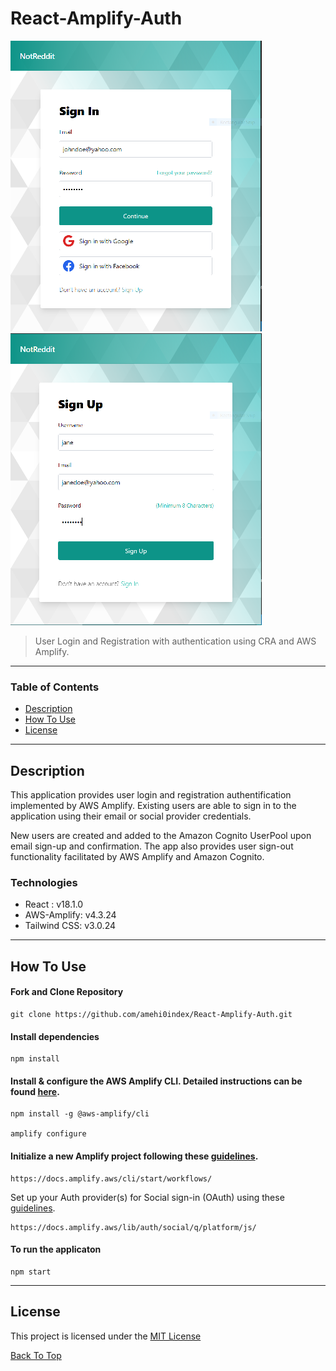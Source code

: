 # React-Amplify-Auth

![Project Image](sign-in.png) ![Project Image](sign-up.png)


> User Login and Registration with authentication using CRA and AWS Amplify.

---

### Table of Contents

- [Description](#description)
- [How To Use](#how-to-use)
- [License](#license)

---

## Description

This application provides user login and registration authentification implemented by AWS Amplify. Existing users are able to sign in to the application using their email or social provider credentials.

New users are created and added to the Amazon Cognito UserPool upon email sign-up and confirmation. The app also provides user sign-out functionality facilitated by AWS Amplify and Amazon Cognito.

### Technologies

- React : v18.1.0
- AWS-Amplify: v4.3.24
- Tailwind CSS: v3.0.24

---

## How To Use

#### Fork and Clone Repository

```
git clone https://github.com/amehi0index/React-Amplify-Auth.git
```

#### Install dependencies
```
npm install
```

#### Install & configure the AWS Amplify CLI. Detailed instructions can be found [here](https://docs.amplify.aws/cli/start/install).

```
npm install -g @aws-amplify/cli

amplify configure
```
#### Initialize a new Amplify project following these [guidelines](https://docs.amplify.aws/cli/start/workflows/).
```
https://docs.amplify.aws/cli/start/workflows/
````

Set up your Auth provider(s) for Social sign-in (OAuth) using these [guidelines](https://docs.amplify.aws/lib/auth/social/q/platform/js/).
```
https://docs.amplify.aws/lib/auth/social/q/platform/js/
```

#### To run the applicaton 
```
npm start
```

---

## License

This project is licensed under the [MIT License](#LICENSE.txt)


[Back To Top](#react-amplify-auth)
